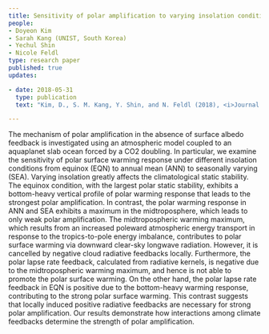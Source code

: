 ```yaml
---
title: Sensitivity of polar amplification to varying insolation conditions 
people:
- Doyeon Kim
- Sarah Kang (UNIST, South Korea)
- Yechul Shin
- Nicole Feldl
type: research paper
published: true
updates:

- date: 2018-05-31
  type: publication
  text: "Kim, D., S. M. Kang, Y. Shin, and N. Feldl (2018), <i>Journal of Climate</i>, 31, 4933–4947, [doi:10.1175/JCLI-D-17-0627.1](https://doi.org/10.1175/JCLI-D-17-0627.1)."

---
```


The mechanism of polar amplification in the absence of surface albedo feedback is investigated using an atmospheric model coupled to an aquaplanet slab ocean forced by a CO2 doubling. In particular, we examine the sensitivity of polar surface warming response under different insolation conditions from equinox (EQN) to annual mean (ANN) to seasonally varying (SEA). Varying insolation greatly affects the climatological static stability. The equinox condition, with the largest polar static stability, exhibits a bottom-heavy vertical profile of polar warming response that leads to the strongest polar amplification. In contrast, the polar warming response in ANN and SEA exhibits a maximum in the midtroposphere, which leads to only weak polar amplification. The midtropospheric warming maximum, which results from an increased poleward atmospheric energy transport in response to the tropics-to-pole energy imbalance, contributes to polar surface warming via downward clear-sky longwave radiation. However, it is cancelled by negative cloud radiative feedbacks locally. Furthermore, the polar lapse rate feedback, calculated from radiative kernels, is negative due to the midtropospheric warming maximum, and hence is not able to promote the polar surface warming. On the other hand, the polar lapse rate feedback in EQN is positive due to the bottom-heavy warming response, contributing to the strong polar surface warming. This contrast suggests that locally induced positive radiative feedbacks are necessary for strong polar amplification. Our results demonstrate how interactions among climate feedbacks determine the strength of polar amplification.




